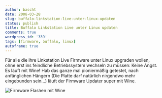 ```yaml
---
author: bascht
date: 2008-03-28
slug: buffalo-linkstation-live-unter-linux-updaten
status: publish
title: Buffalo Linkstation Live unter Linux updaten
comments: true
wordpress_id: '339'
tags: [firmware, buffalo, linux]
autoframe: true
---
```


Für alle die ihre Linkstation Live Firmware unter Linux upgraden
wollen, ohne erst ins feindliche Betriebssystem wechseln zu müssen:
Keine Angst. Es läuft mit Wine! Hab das ganze mal pioniermäßig
getestet, nach anfänglichen Hängern (Die Platte darf natürlich
nirgendwo mehr eingebunden sein...) läuft der Firmware Updater
super mit Wine.

![Firmware Flashen mit Wine](https://img.bascht.com/uploads/big/a4ac84d802f7be4df90a4415be04d59d.png)
